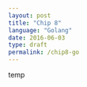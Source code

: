 ```yaml
---
layout: post
title: "Chip 8"
language: "Golang"
date: 2016-06-03
type: draft
permalink: /chip8-go
---
```


temp
